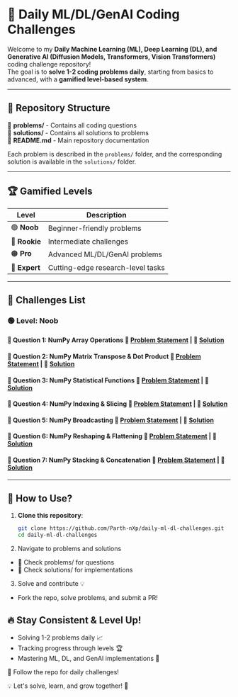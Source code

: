 # 🚀 Daily ML/DL/GenAI Coding Challenges  

Welcome to my **Daily Machine Learning (ML), Deep Learning (DL), and Generative AI (Diffusion Models, Transformers, Vision Transformers)** coding challenge repository!  
The goal is to **solve 1-2 coding problems daily**, starting from basics to advanced, with a **gamified level-based system**.

---

## 📂 Repository Structure  

📂 **problems/** - Contains all coding questions  
📂 **solutions/** - Contains all solutions to problems  
📜 **README.md** - Main repository documentation  

Each problem is described in the `problems/` folder, and the corresponding solution is available in the `solutions/` folder.

---

## 🏆 Gamified Levels  

| Level  | Description |
|--------|------------|
| 🟢 **Noob**   | Beginner-friendly problems |
| 🔵 **Rookie** | Intermediate challenges |
| 🟠 **Pro**    | Advanced ML/DL/GenAI problems |
| 🔴 **Expert** | Cutting-edge research-level tasks |

---

## 📌 Challenges List  

### 🟢 **Level: Noob**  
#### 📌 **Question 1: NumPy Array Operations** 🔗 **[Problem Statement](problems/numpy_array_operations.md)** | 📝 **[Solution](solutions/numpy_array_operations.py)**  
#### 📌 **Question 2: NumPy Matrix Transpose & Dot Product** 🔗 **[Problem Statement](problems/numpy_matrix_operations.md)** | 📝 **[Solution](solutions/numpy_matrix_operations.py)**  
#### 📌 **Question 3: NumPy Statistical Functions** 🔗 **[Problem Statement](problems/numpy_statistics.md)** | 📝 **[Solution](solutions/numpy_statistics.py)**  
#### 📌 **Question 4: NumPy Indexing & Slicing** 🔗 **[Problem Statement](problems/numpy_indexing_slicing.md)** | 📝 **[Solution](solutions/numpy_indexing_slicing.py)**  
#### 📌 **Question 5: NumPy Broadcasting** 🔗 **[Problem Statement](problems/numpy_reshape_flatten.md)** | 📝 **[Solution](solutions/numpy_reshape_flatten.py)**  
#### 📌 **Question 6: NumPy Reshaping & Flattening** 🔗 **[Problem Statement](problems/numpy_broadcasting.md)** | 📝 **[Solution](solutions/numpy_broadcasting.py)**  
#### 📌 **Question 7: NumPy Stacking & Concatenation** 🔗 **[Problem Statement](problems/numpy_stack_concatenate.md)** | 📝 **[Solution](solutions/numpy_broadcasting.py)**  


---

## 🚀 How to Use?  
1. **Clone this repository**:  
   ```bash
   git clone https://github.com/Parth-nXp/daily-ml-dl-challenges.git
   cd daily-ml-dl-challenges
2. Navigate to problems and solutions
- 📂 Check problems/ for questions
- 📂 Check solutions/ for implementations

3. Solve and contribute 💡
- Fork the repo, solve problems, and submit a PR!


## 🔥 Stay Consistent & Level Up!
- Solving 1-2 problems daily 📈
- Tracking progress through levels 🏆
- Mastering ML, DL, and GenAI implementations 🚀

🔹 Follow the repo for daily challenges!

💡 Let's solve, learn, and grow together! 🚀
  
